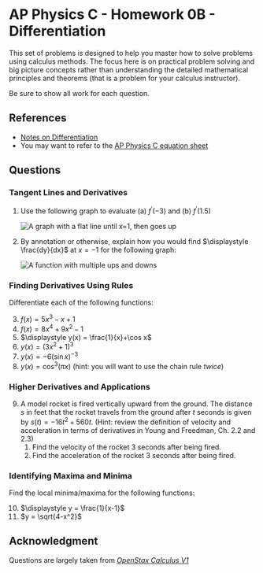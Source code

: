 # AP Physics C - Homework 0B - Differentiation

This set of problems is designed to help you master how to solve problems using calculus methods.  The focus here is on practical problem solving and big picture concepts rather than understanding the detailed mathematical principles and theorems (that is a problem for your calculus instructor).

Be sure to show all work for each question.

## References

* [Notes on Differentiation](https://github.com/yukaylaw2/SpecialLectureNotes/blob/main/CalcForPhysics/Differentiation.md)
* You may want to refer to the [AP Physics C equation sheet](https://apcentral.collegeboard.org/media/pdf/ap-physics-c-mechanics-equations-sheet.pdf)

## Questions

### Tangent Lines and Derivatives

1. Use the following graph to evaluate (a) $f^\prime (-3)$ and (b) $f^\prime(1.5)$

   ![A graph with a flat line until x=1, then goes up](https://openstax.org/apps/image-cdn/v1/f=webp/apps/archive/20250522.165258/resources/2cdeca421ebb6f9f87b98e24294d2bd84a031b26)

2. By annotation or otherwise, explain how you would find $\displaystyle \frac{dy}{dx}$ at $x=-1$ for the following graph:

   ![A function with multiple ups and downs](https://openstax.org/apps/image-cdn/v1/f=webp/apps/archive/20250522.165258/resources/a06a976db20b7be57aa97e649bd4ef7bcd064ee9)

### Finding Derivatives Using Rules

Differentiate each of the following functions:

3. $f(x)=5x^3-x+1$
4. $f(x) = 8x^4 + 9x^2 -1$
5. $\displaystyle y(x) = \frac{1}{x}+\cos x$
6. $y(x) = (3x^2 + 1)^3$
7. $y(x) = -6(\sin x)^{-3}$
8. $y(x) = \cos^3 (\pi x)$ (hint: you will want to use the chain rule *twice*)

### Higher Derivatives and Applications

9. A model rocket is fired vertically upward from the ground. The distance $s$ in feet that the rocket travels from the ground after $t$ seconds is given by $s(t)=−16t^2+560t$. (Hint: review the definition of velocity and acceleration in terms of derivatives in Young and Freedman, Ch. 2.2 and 2.3)
   1. Find the velocity of the rocket 3 seconds after being fired.
   2. Find the acceleration of the rocket 3 seconds after being fired.

### Identifying Maxima and Minima

Find the local minima/maxima for the following functions:

10. $\displaystyle y = \frac{1}{x-1}$
11. $y = \sqrt{4-x^2}$

## Acknowledgment

Questions are largely taken from *[OpenStax Calculus V1](https://openstax.org/details/books/calculus-volume-1)*
